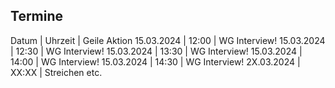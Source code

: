 Termine
-------
Datum      | Uhrzeit | Geile Aktion
15.03.2024 | 12:00  | WG Interview! 
15.03.2024 | 12:30  | WG Interview!
15.03.2024 | 13:30  | WG Interview!
15.03.2024 | 14:00  | WG Interview!
15.03.2024 | 14:30  | WG Interview!
2X.03.2024 | XX:XX  | Streichen etc.


